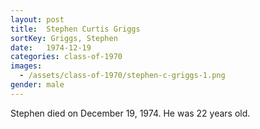 ```yaml
---
layout: post
title:  Stephen Curtis Griggs
sortKey: Griggs, Stephen
date:   1974-12-19
categories: class-of-1970
images:
  - /assets/class-of-1970/stephen-c-griggs-1.png
gender: male
---
```

Stephen died on December 19, 1974.  He was 22 years old.
